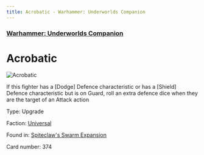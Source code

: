 ```yaml
---
title: Acrobatic - Warhammer: Underworlds Companion
---
```


### [Warhammer: Underworlds Companion](https://guidokessels.github.io/wh-underworlds)

  

# Acrobatic

![Acrobatic](https://warhammerunderworlds.com/wp-content/uploads/sites/6/2018/02/374_ENG.png)

If this fighter has a [Dodge] Defence characteristic or has a [Shield] Defence characteristic but is on Guard, roll an extra defence dice when they are the target of an Attack action

Type: Upgrade

Faction: [Universal](https://guidokessels.github.io/wh-underworlds/factions/universal)

Found in: [Spiteclaw's Swarm Expansion](https://guidokessels.github.io/wh-underworlds/locations/spiteclaws-swarm-expansion)

Card number: 374
